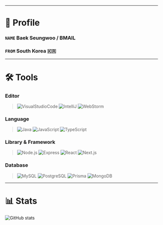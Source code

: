 - - -
# 🪪 Profile

### `NAME` Baek Seungwoo / BMAIL  
### `FROM` South Korea 🇰🇷

- - -
# 🛠 Tools

### Editor
>![VisualStudioCode](https://img.shields.io/badge/VSCode-3178C6?style=flat&logo=visualstudiocode&logoColor=white)
![IntelliJ](https://img.shields.io/badge/IntelliJ-FF0075?style=flat&logo=intellijidea&logoColor=white)
![WebStorm](https://img.shields.io/badge/WebStorm-2BCEE3?style=flat&logo=webstorm&logoColor=white)

### Language
>![Java](https://img.shields.io/badge/Java-F80000?style=flat&logo=oracle&logoColor=white)
![JavaScript](https://img.shields.io/badge/JavaScript-f0db4f?style=flat&logo=javascript&logoColor=323330)
![TypeScript](https://img.shields.io/badge/TypeScript-3178c6?style=flat&logo=typescript&logoColor=white)

### Library & Framework
>![Node.js](https://img.shields.io/badge/Node.js-339933?style=flat&logo=nodedotjs&logoColor=white)
![Express](https://img.shields.io/badge/Express-000000?style=flat&logo=express&logoColor=white)
![React](https://img.shields.io/badge/React-00CCC7?style=flat&logo=react&logoColor=white)
![Next.js](https://img.shields.io/badge/Next.js-000000?style=flat&logo=nextdotjs&logoColor=white)

### Database
>![MySQL](https://img.shields.io/badge/MySQL-C7A726?style=flat&logo=mysql&logoColor=white)
![PostgreSQL](https://img.shields.io/badge/PostgreSQL-1E507A?style=flat&logo=postgresql&logoColor=white)
![Prisma](https://img.shields.io/badge/Prisma-072F56?style=flat&logo=prisma&logoColor=white)
![MongoDB](https://img.shields.io/badge/MongoDB-10C74C?style=flat&logo=mongodb&logoColor=white)

- - -
# 📊 Stats

![GitHub stats](https://github-readme-stats.vercel.app/api?username=b-mail&show_icons=true&theme=react)

